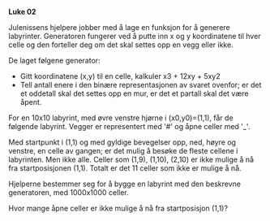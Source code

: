 **Luke 02**

Julenissens hjelpere jobber med å lage en funksjon for å generere labyrinter. Generatoren fungerer ved å putte inn x og y koordinatene til hver celle og den forteller deg om det skal settes opp en vegg eller ikke.

De laget følgene generator:

- Gitt koordinatene (x,y) til en celle, kalkuler x3 + 12xy + 5xy2
- Tell antall enere i den binære representasjonen av svaret ovenfor; er det et oddetall skal det settes opp en mur, er det et partall skal det være åpent.


For en 10x10 labyrint, med øvre venstre hjørne i (x0,y0)=(1,1), får de følgende labyrint. Vegger er representert med '#' og åpne celler med '_'.



Med startpunkt i (1,1) og med gyldige bevegelser opp, ned, høyre og venstre, en celle av gangen; er det mulig å besøke de fleste cellene i labyrinten. Men ikke alle. Celler som (1,9), (1,10), (2,10) er ikke mulige å nå fra startposisjonen (1,1). Totalt er det 11 celler som ikke er mulige å nå.

Hjelperne bestemmer seg for å bygge en labyrint med den beskrevne generatoren, med 1000x1000 celler.

Hvor mange åpne celler er ikke mulige å nå fra startposisjon (1,1)?

